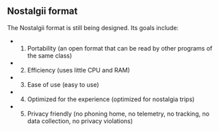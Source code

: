 ## Nostalgii format

The Nostalgii format is still being designed. Its goals include:

- 1. Portability (an open format that can be read by other programs of the same class)
- 2. Efficiency (uses little CPU and RAM)
- 3. Ease of use (easy to use)
- 4. Optimized for the experience (optimized for nostalgia trips)
- 5. Privacy friendly (no phoning home, no telemetry, no tracking, no data collection, no privacy violations)
